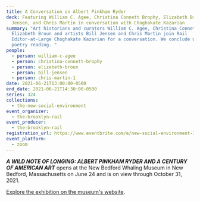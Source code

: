 ```yaml
---
title: A Conversation on Albert Pinkham Ryder
deck: Featuring William C. Agee, Christina Connett Brophy, Elizabeth Broun, Bill
  Jensen, and Chris Martin in conversation with Choghakate Kazarian
summary: "Art historians and curators William C. Agee, Christina Connett Brophy,
  Elizabeth Broun and artists Bill Jensen and Chris Martin join Rail
  Editor-at-Large Choghakate Kazarian for a conversation. We conclude with a
  poetry reading. "
people:
  - person: william-c-agee
  - person: christina-connett-brophy
  - person: elizabeth-broun
  - person: bill-jensen
  - person: chris-martin-1
date: 2021-06-21T13:00:00-0500
end_date: 2021-06-21T14:30:00-0500
series: 324
collections:
  - the-new-social-environment
event_organizer:
  - the-brooklyn-rail
event_producer:
  - the-brooklyn-rail
registration_url: https://www.eventbrite.com/e/new-social-environment-324-a-conversation-on-albert-pinkham-ryder-tickets-160212278237
event_platform:
  - zoom
---
```

***A WILD NOTE OF LONGING: ALBERT PINKHAM RYDER AND A CENTURY OF AMERICAN ART*** opens at the New Bedford Whaling Museum in New Bedford, Massachusetts on June 24 and is on view through October 31, 2021. 

[Explore the exhibition on the museum's website](https://www.whalingmuseum.org/exhibition/a-wild-note-of-longing/).